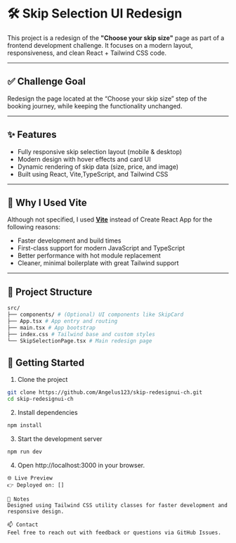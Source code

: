 # 🛠️ Skip Selection UI Redesign

This project is a redesign of the **"Choose your skip size"** page as part of a frontend development challenge. It focuses on a modern layout, responsiveness, and clean React + Tailwind CSS code.

---

## ✅ Challenge Goal

Redesign the page located at the “Choose your skip size” step of the booking journey, while keeping the functionality unchanged.

---

## ✨ Features

- Fully responsive skip selection layout (mobile & desktop)
- Modern design with hover effects and card UI
- Dynamic rendering of skip data (size, price, and image)
- Built using  React, Vite,TypeScript, and Tailwind CSS

---

## 🧠 Why I Used Vite

Although not specified, I used [**Vite**](https://vitejs.dev/) instead of Create React App for the following reasons:

- Faster development and build times
- First-class support for modern JavaScript and TypeScript
- Better performance with hot module replacement
- Cleaner, minimal boilerplate with great Tailwind support

---


## 📁 Project Structure
```bash
src/
├── components/ # (Optional) UI components like SkipCard
├── App.tsx # App entry and routing
├── main.tsx # App bootstrap
├── index.css # Tailwind base and custom styles
└── SkipSelectionPage.tsx # Main redesign page
```
## 🚀 Getting Started

1. Clone the project

```bash
git clone https://github.com/Angelus123/skip-redesignui-ch.git
cd skip-redesignui-ch
```
2. Install dependencies

```bash
npm install
```
3. Start the development server

```bash
npm run dev
```

4. Open http://localhost:3000 in your browser.
```
🌐 Live Preview
👉 Deployed on: []

📝 Notes
Designed using Tailwind CSS utility classes for faster development and responsive design.

📫 Contact
Feel free to reach out with feedback or questions via GitHub Issues.
